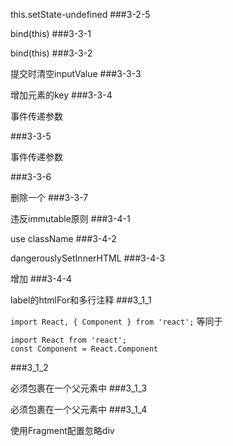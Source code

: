  this.setState-undefined
###3-2-5

bind(this)
###3-3-1

bind(this)
###3-3-2

提交时清空inputValue
###3-3-3

增加元素的key
###3-3-4

事件传递参数

###3-3-5

事件传递参数

###3-3-6

删除一个
###3-3-7

违反immutable原则
###3-4-1

use className
###3-4-2

dangerouslySetInnerHTML
###3-4-3

增加<label>
###3-4-4

label的htmlFor和多行注释
###3_1_1

`import React, { Component } from 'react';`
等同于
```
import React from 'react';
const Component = React.Component
```
###3_1_2

必须包裹在一个父元素中
###3_1_3

必须包裹在一个父元素中
###3_1_4

使用Fragment配置忽略div
